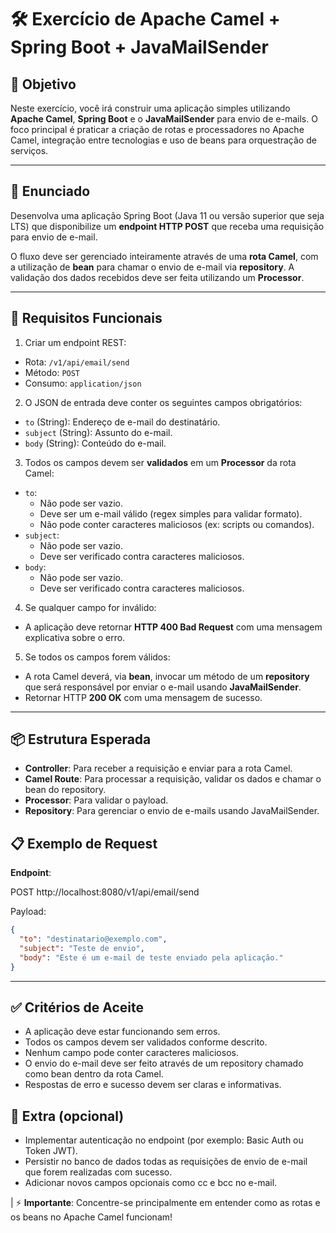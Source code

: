 # 🛠️ Exercício de Apache Camel + Spring Boot + JavaMailSender
## 🎯 Objetivo
Neste exercício, você irá construir uma aplicação simples utilizando **Apache Camel**, **Spring Boot** e o **JavaMailSender** para envio de e-mails.
O foco principal é praticar a criação de rotas e processadores no Apache Camel, integração entre tecnologias e uso de beans para orquestração de serviços.

---

## 📝 Enunciado
Desenvolva uma aplicação Spring Boot (Java 11 ou versão superior que seja LTS) que disponibilize um **endpoint HTTP POST** que receba uma requisição para envio de e-mail.

O fluxo deve ser gerenciado inteiramente através de uma **rota Camel**, com a utilização de **bean** para chamar o envio de e-mail via **repository**.
A validação dos dados recebidos deve ser feita utilizando um **Processor**.

---

## 🚀 Requisitos Funcionais
1. Criar um endpoint REST:
  - Rota: `/v1/api/email/send`
  - Método: `POST`
  - Consumo: `application/json`

2. O JSON de entrada deve conter os seguintes campos obrigatórios:
  - `to` (String): Endereço de e-mail do destinatário.
  - `subject` (String): Assunto do e-mail.
  - `body` (String): Conteúdo do e-mail.

3. Todos os campos devem ser **validados** em um **Processor** da rota Camel:
  - `to`:
    - Não pode ser vazio.
    - Deve ser um e-mail válido (regex simples para validar formato).
    - Não pode conter caracteres maliciosos (ex: scripts ou comandos).
  - `subject`:
    - Não pode ser vazio.
    - Deve ser verificado contra caracteres maliciosos.
  - `body`:
    - Não pode ser vazio.
    - Deve ser verificado contra caracteres maliciosos.

4. Se qualquer campo for inválido:
  - A aplicação deve retornar **HTTP 400 Bad Request** com uma mensagem explicativa sobre o erro.

5. Se todos os campos forem válidos:
  - A rota Camel deverá, via **bean**, invocar um método de um **repository** que será responsável por enviar o e-mail usando **JavaMailSender**.
  - Retornar HTTP **200 OK** com uma mensagem de sucesso.

---

## 📦 Estrutura Esperada

- **Controller**: Para receber a requisição e enviar para a rota Camel.
- **Camel Route**: Para processar a requisição, validar os dados e chamar o bean do repository.
- **Processor**: Para validar o payload.
- **Repository**: Para gerenciar o envio de e-mails usando JavaMailSender.

## 📋 Exemplo de Request
**Endpoint**:

POST http://localhost:8080/v1/api/email/send

Payload:

```json
{
  "to": "destinatario@exemplo.com",
  "subject": "Teste de envio",
  "body": "Este é um e-mail de teste enviado pela aplicação."
}
```

---

## ✅ Critérios de Aceite
- A aplicação deve estar funcionando sem erros.
- Todos os campos devem ser validados conforme descrito.
- Nenhum campo pode conter caracteres maliciosos.
- O envio do e-mail deve ser feito através de um repository chamado como bean dentro da rota Camel.
- Respostas de erro e sucesso devem ser claras e informativas.

## 🎯 Extra (opcional)
- Implementar autenticação no endpoint (por exemplo: Basic Auth ou Token JWT).
- Persistir no banco de dados todas as requisições de envio de e-mail que forem realizadas com sucesso.
- Adicionar novos campos opcionais como cc e bcc no e-mail.

| ⚡ **Importante**: Concentre-se principalmente em entender como as rotas e os beans no Apache Camel funcionam!
